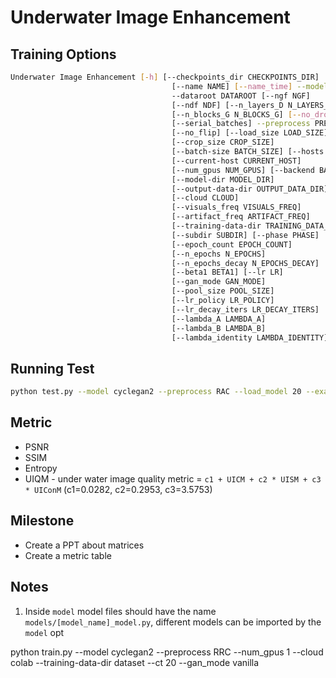 # Underwater Image Enhancement

## Training Options
```bash
Underwater Image Enhancement [-h] [--checkpoints_dir CHECKPOINTS_DIR]
                                    [--name NAME] [--name_time] --model MODEL
                                    --dataroot DATAROOT [--ngf NGF]
                                    [--ndf NDF] [--n_layers_D N_LAYERS_D]
                                    [--n_blocks_G N_BLOCKS_G] [--no_dropout]
                                    [--serial_batches] --preprocess PREPROCESS
                                    [--no_flip] [--load_size LOAD_SIZE]
                                    [--crop_size CROP_SIZE]
                                    [--batch-size BATCH_SIZE] [--hosts HOSTS]
                                    [--current-host CURRENT_HOST]
                                    [--num_gpus NUM_GPUS] [--backend BACKEND]
                                    [--model-dir MODEL_DIR]
                                    [--output-data-dir OUTPUT_DATA_DIR]
                                    [--cloud CLOUD]
                                    [--visuals_freq VISUALS_FREQ]
                                    [--artifact_freq ARTIFACT_FREQ]
                                    [--training-data-dir TRAINING_DATA_DIR]
                                    [--subdir SUBDIR] [--phase PHASE]
                                    [--epoch_count EPOCH_COUNT]
                                    [--n_epochs N_EPOCHS]
                                    [--n_epochs_decay N_EPOCHS_DECAY]
                                    [--beta1 BETA1] [--lr LR]
                                    [--gan_mode GAN_MODE]
                                    [--pool_size POOL_SIZE]
                                    [--lr_policy LR_POLICY]
                                    [--lr_decay_iters LR_DECAY_ITERS]
                                    [--lambda_A LAMBDA_A]
                                    [--lambda_B LAMBDA_B]
                                    [--lambda_identity LAMBDA_IDENTITY]
```

## Running Test
```bash
python test.py --model cyclegan2 --preprocess RAC --load_model 20 --examples 2 --phase train --visuals
```

## Metric

- PSNR
- SSIM
- Entropy
- UIQM - under water image quality metric = `c1 + UICM + c2 * UISM + c3 * UIConM` (c1=0.0282, c2=0.2953, c3=3.5753)

## Milestone

- Create a PPT about matrices
- Create a metric table

## Notes
1. Inside `model` model files should have the name `models/[model_name]_model.py`, 
   different models can be imported by the `model` opt
   
python train.py --model cyclegan2 --preprocess RRC --num_gpus 1 --cloud colab --training-data-dir dataset --ct 20 --gan_mode vanilla